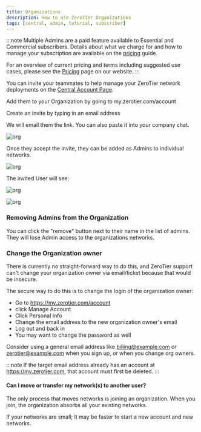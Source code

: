 ```yaml
---
title: Organizations
description: How to use ZeroTier Organizations
tags: [central, admin, tutorial, subscriber]
---
```


:::note
Multiple Admins are a paid feature available to Essential and Commercial subscribers. Details about what we charge for and how to manage your subscription are available on the [pricing](/pricing) guide.

For an overview of current pricing and terms including suggested use cases, please see the [Pricing](https://www.zerotier.com/pricing) page on our website.
:::

You can invite your teammates to help manage your ZeroTier network deployments on the [Central Account Page](https://my.zerotier.com/account).

Add them to your Organization by going to my.zerotier.com/account

Create an invite by typing in an email address

We will email them the link. You can also paste it into your company chat.

![org](./images/organizations-00.png)

Once they accept the invite, they can be added as Admins to individual networks.

![org](./images/organizations-01.png)

The invited User will see:

![org](./images/organizations-02.png)

![org](./images/organizations-03.png)

### Removing Admins from the Organization

You can click the "remove" button next to their name in the list of admins. They will lose Admin access to the organizations networks.

### Change the Organization owner

There is currently no straight-forward way to do this, and ZeroTier support can't change your organization owner via email/ticket because that would be insecure.

The secure way to do this is to change the login of the organization owner:

- Go to https://my.zerotier.com/account
- click Manage Account
- Click Personal Info
- Change the email address to the new organization owner's email
- Log out and back in
- You may want to change the password as well

Consider using a general email address like billing@example.com or zerotier@example.com when you sign up, or when you change org owners.

:::note
If the target email address already has an account at https://my.zerotier.com, that account must first be deleted.
:::

#### Can I move or transfer my network(s) to another user?

The only process that moves networks is joining an organization. When you join, the organization absorbs all your existing networks.

If your networks are small; It may be faster to start a new account and new networks.
